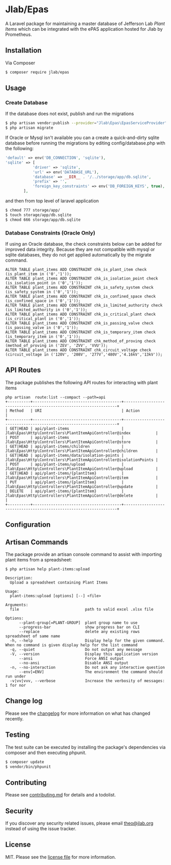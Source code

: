 # Jlab/Epas

A Laravel package for maintaining a master database of Jefferson Lab *Plant Items* which can be integrated with the ePAS application hosted for Jlab by Prometheus. 

## Installation

Via Composer

``` bash
$ composer require jlab/epas
```

## Usage

### Create Database

If the database does not exist, publish and run the migrations

``` bash
$ php artisan vendor:publish --provider="Jlab\Epas\EpasServiceProvider" --tag=migrations
$ php artisan migrate
```

If Oracle or Mysql isn't available you can a create a quick-and-dirty sqlite database before running the migrations by editing config/database.php with the following:
```php
'default' => env('DB_CONNECTION', 'sqlite'),
'sqlite' => [
            'driver' => 'sqlite',
            'url' => env('DATABASE_URL'),
            'database' => __DIR__ . '/../storage/app/db.sqlite',
            'prefix' => '',
            'foreign_key_constraints' => env('DB_FOREIGN_KEYS', true),
        ],
```
and then from top level of laravel application
```bash
$ chmod 777 storage/app/
$ touch storage/app/db.sqlite
$ chmod 666 storage/app/db.sqlite
 ```

### Database Constraints (Oracle Only)
If using an Oracle database, the check constraints below can be added for improved data integrity.  Because they are not compatible with mysql or sqlite databases, they do not get applied automatically by the migrate command.

```text
ALTER TABLE plant_items ADD CONSTRAINT chk_is_plant_item check (is_plant_item in ('0','1'));
ALTER TABLE plant_items ADD CONSTRAINT chk_is_isolation_point check (is_isolation_point in ('0','1'));
ALTER TABLE plant_items ADD CONSTRAINT chk_is_safety_system check (is_safety_system in ('0','1'));
ALTER TABLE plant_items ADD CONSTRAINT chk_is_confined_space check (is_confined_space in ('0','1'));
ALTER TABLE plant_items ADD CONSTRAINT chk_is_limited_authority check (is_limited_authority in ('0','1'));
ALTER TABLE plant_items ADD CONSTRAINT chk_is_critical_plant check (is_critical_plant in ('0','1'));
ALTER TABLE plant_items ADD CONSTRAINT chk_is_passing_valve check (is_passing_valve in ('0','1'));
ALTER TABLE plant_items ADD CONSTRAINT chk_is_temporary_item check (is_temporary_item in ('0','1'));
ALTER TABLE plant_items ADD CONSTRAINT chk_method_of_proving check (method_of_proving in ('ZEV', 'ZVV', 'VVU'));
ALTER TABLE plant_items ADD CONSTRAINT chk_circuit_voltage check (circuit_voltage in ('120V', '208V', '277V','480V','4.16kV','13kV'));
```

## API Routes
The package publishes the following API routes for interacting with plant items
```
php artisan  route:list --compact --path=api
+----------+---------------------------------------+-------------------------------------------------------------------+
| Method   | URI                                   | Action                                                            |
+----------+---------------------------------------+-------------------------------------------------------------------+
| GET|HEAD | api/plant-items                       | Jlab\Epas\Http\Controllers\PlantItemApiController@index           |
| POST     | api/plant-items                       | Jlab\Epas\Http\Controllers\PlantItemApiController@store           |
| GET|HEAD | api/plant-items/children              | Jlab\Epas\Http\Controllers\PlantItemApiController@children        |
| GET|HEAD | api/plant-items/data/isolation-points | Jlab\Epas\Http\Controllers\PlantItemApiController@isolationPoints |
| POST     | api/plant-items/upload                | Jlab\Epas\Http\Controllers\PlantItemApiController@upload          |
| GET|HEAD | api/plant-items/{plantItem}           | Jlab\Epas\Http\Controllers\PlantItemApiController@item            |
| PUT      | api/plant-items/{plantItem}           | Jlab\Epas\Http\Controllers\PlantItemApiController@update          |
| DELETE   | api/plant-items/{plantItem}           | Jlab\Epas\Http\Controllers\PlantItemApiController@delete          |                                                   |
+----------+---------------------------------------+-------------------------------------------------------------------+

```


## Configuration


## Artisan Commands
The package provide an artisan console command to assist with importing plant items from a spreadsheet:

```text
$ php artisan help plant-items:upload

Description:
  Upload a spreadsheet containing Plant Items

Usage:
  plant-items:upload [options] [--] <file>

Arguments:
  file                             path to valid excel .xlsx file

Options:
      --plant-group[=PLANT-GROUP]  plant group name to use
      --progress-bar               show progress bar on CLI
      --replace                    delete any existing rows spreadsheet of same name
  -h, --help                       Display help for the given command. When no command is given display help for the list command
  -q, --quiet                      Do not output any message
  -V, --version                    Display this application version
      --ansi                       Force ANSI output
      --no-ansi                    Disable ANSI output
  -n, --no-interaction             Do not ask any interactive question
      --env[=ENV]                  The environment the command should run under
  -v|vv|vvv, --verbose             Increase the verbosity of messages: 1 for nor
```



## Change log

Please see the [changelog](changelog.md) for more information on what has changed recently.

## Testing
The test suite can be executed by installing the package's dependencies via composer and then executing phpunit.

``` bash
$ composer update
$ vendor/bin/phpunit 
```

## Contributing

Please see [contributing.md](contributing.md) for details and a todolist.

## Security

If you discover any security related issues, please email theo@jlab.org instead of using the issue tracker.


## License

MIT. Please see the [license file](license.md) for more information.


